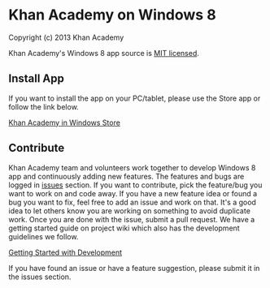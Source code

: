 # Khan Academy on Windows 8

Copyright (c) 2013 Khan Academy

Khan Academy's Windows 8 app source is [MIT licensed](http://en.wikipedia.org/wiki/MIT_License).

## Install App

If you want to install the app on your PC/tablet, please use the Store app or follow the link below.

[Khan Academy in Windows Store](http://apps.microsoft.com/windows/app/khan-academy/d23cc2b2-c105-4db3-9946-e44bacc56f7b)

## Contribute

Khan Academy team and volunteers work together to develop Windows 8 app and continuously adding new features. The features and bugs are logged in [issues](https://github.com/Khan/khan-windows-8/issues) section. If you want to contribute, pick the feature/bug you want to work on and code away. If you have a new feature idea or found a bug you want to fix, feel free to add an issue and work on that. It's a good idea to let others know you are working on something to avoid duplicate work. Once you are done with the issue, submit a pull request. We have a getting started guide on project wiki which also has the development guidelines we follow.

[Getting Started with Development](https://github.com/Khan/khan-windows-8/wiki/Getting-Started-With-Development)

If you have found an issue or have a feature suggestion, please submit it in the issues section.